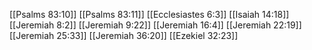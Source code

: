 [[Psalms 83:10]]
[[Psalms 83:11]]
[[Ecclesiastes 6:3]]
[[Isaiah 14:18]]
[[Jeremiah 8:2]]
[[Jeremiah 9:22]]
[[Jeremiah 16:4]]
[[Jeremiah 22:19]]
[[Jeremiah 25:33]]
[[Jeremiah 36:20]]
[[Ezekiel 32:23]]
